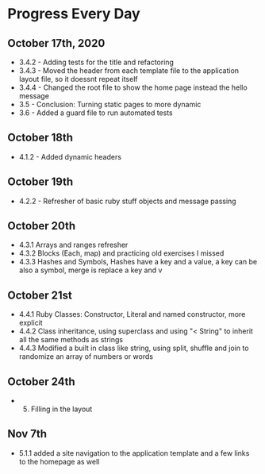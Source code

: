 # Progress Every Day

## October 17th, 2020

* 3.4.2 - Adding tests for the title and refactoring
* 3.4.3 - Moved the header from each template file to the application layout file, so it doessnt repeat itself
* 3.4.4 - Changed the root file to show the home page instead the hello message
* 3.5 - Conclusion: Turning static pages to more dynamic
* 3.6 - Added a guard file to run automated tests
  
## October 18th

* 4.1.2 - Added dynamic headers
  
## October 19th

* 4.2.2 - Refresher of basic ruby stuff objects and message passing

## October 20th

* 4.3.1 Arrays and ranges refresher
* 4.3.2 Blocks (Each, map) and practicing old exercises I missed
* 4.3.3 Hashes and Symbols,  Hashes have a key and a value, a key can be also a symbol, merge is replace a key and v

## October 21st

* 4.4.1 Ruby Classes: Constructor, Literal and named constructor, more explicit
* 4.4.2 Class inheritance, using superclass and using "< String" to inherit all the same methods as strings 
* 4.4.3 Modified a built in class like string, using split, shuffle and join to randomize an array of numbers or words

## October 24th

* 5. Filling in the layout

## Nov 7th

* 5.1.1 added a site navigation to the application template and a few links to the homepage as well
